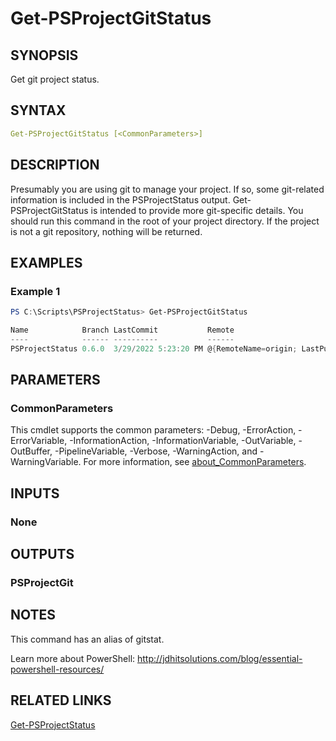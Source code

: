 ﻿---
external help file: PSProjectStatus-help.xml
Module Name: PSProjectStatus
online version: https://bit.ly/3jSB1hH
schema: 2.0.0
---

# Get-PSProjectGitStatus

## SYNOPSIS

Get git project status.

## SYNTAX

```yaml
Get-PSProjectGitStatus [<CommonParameters>]
```

## DESCRIPTION

Presumably you are using git to manage your project. If so, some git-related information is included in the PSProjectStatus output. Get-PSProjectGitStatus is intended to provide more git-specific details. You should run this command in the root of your project directory. If the project is not a git repository, nothing will be returned.

## EXAMPLES

### Example 1

```powershell
PS C:\Scripts\PSProjectStatus> Get-PSProjectGitStatus

Name            Branch LastCommit           Remote
----            ------ ----------           ------
PSProjectStatus 0.6.0  3/29/2022 5:23:20 PM @{RemoteName=origin; LastPush=3/26/2022 10:36:00 AM}
```

## PARAMETERS

### CommonParameters

This cmdlet supports the common parameters: -Debug, -ErrorAction, -ErrorVariable, -InformationAction, -InformationVariable, -OutVariable, -OutBuffer, -PipelineVariable, -Verbose, -WarningAction, and -WarningVariable. For more information, see [about_CommonParameters](http://go.microsoft.com/fwlink/?LinkID=113216).

## INPUTS

### None

## OUTPUTS

### PSProjectGit

## NOTES

This command has an alias of gitstat.

Learn more about PowerShell: http://jdhitsolutions.com/blog/essential-powershell-resources/

## RELATED LINKS

[Get-PSProjectStatus](Get-PSProjectStatus.md)
